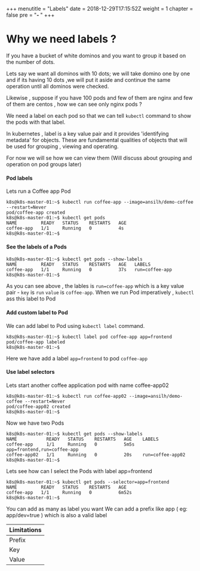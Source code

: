 +++
menutitle = "Labels"
date = 2018-12-29T17:15:52Z
weight = 1
chapter = false
pre = "<b>- </b>"
+++

# Why we need labels ?

If you have a bucket of white dominos and you want to group it based on the number of dots.

Lets say we want all dominos with 10 dots;  we will take domino one by one and if its having 10 dots ,we will put it aside and continue the same operation until all dominos were checked.

Likewise , suppose if you have 100 pods and few of them are nginx and few of them are centos , how we can see only nginx pods ?

We need a label on each pod so that we can tell `kubectl` command to show the pods with that label.

In kubernetes , label is a key value pair and it provides 'identifying metadata' for objects.
These are fundamental qualities of objects that will be used for grouping , viewing and operating.

For now we will se how we can view them (Will discuss about grouping and operation on pod groups later)

#### Pod labels

Lets run a Coffee app Pod
```shell
k8s@k8s-master-01:~$ kubectl run coffee-app --image=ansilh/demo-coffee --restart=Never
pod/coffee-app created
k8s@k8s-master-01:~$ kubectl get pods
NAME         READY   STATUS    RESTARTS   AGE
coffee-app   1/1     Running   0          4s
k8s@k8s-master-01:~$
```

#### See the labels of a Pods
```shell
k8s@k8s-master-01:~$ kubectl get pods --show-labels
NAME         READY   STATUS    RESTARTS   AGE   LABELS
coffee-app   1/1     Running   0          37s   run=coffee-app
k8s@k8s-master-01:~$
```

As you can see above , the lables is `run=coffee-app` which is a key value pair - `key` is `run` `value` is `coffee-app`.
When we run Pod imperatively , `kubectl` ass this label to Pod

#### Add custom label to Pod

We can add label to Pod using `kubectl label` command.
```shell
k8s@k8s-master-01:~$ kubectl label pod coffee-app app=frontend
pod/coffee-app labeled
k8s@k8s-master-01:~$
```

Here we have add a label `app=frontend` to pod `coffee-app`

#### Use label selectors

Lets start another coffee application pod with name coffee-app02
```shell
k8s@k8s-master-01:~$ kubectl run coffee-app02 --image=ansilh/demo-coffee --restart=Never
pod/coffee-app02 created
k8s@k8s-master-01:~$
```

Now we have two Pods
```
k8s@k8s-master-01:~$ kubectl get pods --show-labels
NAME           READY   STATUS    RESTARTS   AGE    LABELS
coffee-app     1/1     Running   0          5m5s   app=frontend,run=coffee-app
coffee-app02   1/1     Running   0          20s    run=coffee-app02
k8s@k8s-master-01:~$
```

Lets see how can I select the Pods with label  app=frontend
```shell
k8s@k8s-master-01:~$ kubectl get pods --selector=app=frontend
NAME         READY   STATUS    RESTARTS   AGE
coffee-app   1/1     Running   0          6m52s
k8s@k8s-master-01:~$
```

You can add as many as label you want
We can add a prefix like app   ( eg: app/dev=true ) which is also a valid label

Limitations| 
----------|
Prefix | DNS subdomain with 256 characters
Key    | 63 characters
Value  | 63 characters
